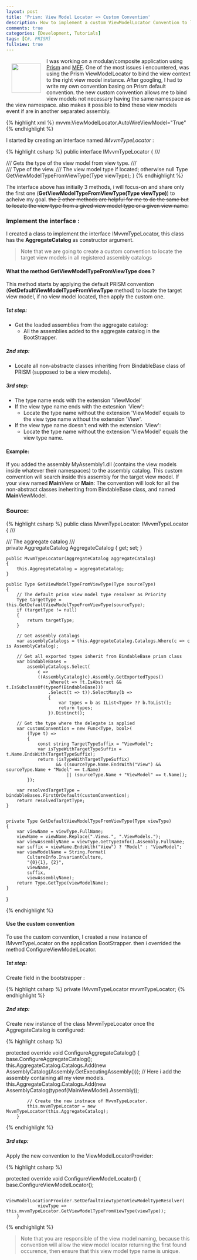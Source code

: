 ```yaml
---
layout: post
title: 'Prism: View Model Locator => Custom Convention'
description: How to implement a custom ViewModelLocator Convention to load view models from other separated assemblies without having the same namespace
comments: true
categories: [Development, Tutorials]
tags: [C#, PRISM]
fullview: true
--- 
```


<img src="https://avatars3.githubusercontent.com/u/10503161?v=3" style="width:80px; float: left; margin: 15px;" /> I was working on a modular/composite application using [Prism][1] and [MEF][2]. 
One of the most issues i encountered, was using the Prism ViewModelLocator to bind the view context to the right view model instance. 
After googling, I had to write my own convention basing on Prism default convention. the new custom convention allows me to bind view models not necessary having the same namespace as the view namespace. also makes it possible to bind these view models event if are in another separated assembly. 

{% highlight xml %}
	mvvm:ViewModelLocator.AutoWireViewModel="True"
{% endhighlight %}


I started by creating an interface named *IMvvmTypeLocator* : 

{% highlight csharp %}
public interface IMvvmTypeLocator
{
	/// <summary>
	/// Gets the type of the view model from view type.
	/// </summary>
	/// <param name="viewType">Type of the view.</param>
	/// <returns>The view model type if located; otherwise null</returns>
	Type GetViewModelTypeFromViewType(Type viewType);
}
{% endhighlight %}

The interface above has initially 3 methods, i will focus-on and share only the first one (**GetViewModelTypeFromViewType(Type viewType)**) to acheive my goal. <del>the 2 other methods are helpful for me to do the same but to locate the view type from a gived view model type or a given view name.</del>

### Implement the interface : 

I created a class to implement the interface IMvvmTypeLocator, this class has the **AggregateCatalog** as constructor argument. 
> Note that we are going to create a custom convention to locate the target view models in all registered assembly catalogs 

#### What the method GetViewModelTypeFromViewType does ? 
This method starts by applying the default PRISM convention (**GetDefaultViewModelTypeFromViewType** method) to locate the target view model, if no view model located, then apply the custom one.

##### 1st step: 
+ Get the loaded assemblies from the aggregate catalog: 
    + All the assemblies added to the aggregate catalog in the BootStrapper. 

##### 2nd step: 
+ Locate all non-abstracte classes inheriting from BindableBase class of PRISM (supposed to be a view models).

##### 3rd step: 
+ The type name ends with the extension 'ViewModel' 
+ If the view type name ends with the extesnion 'View':
    + Locate the type name without the extension 'ViewModel' equals to the view type name without the extension 'View'.
+ If the view type name doesn't end with the extension 'View':
    + Locate the type name without the extension 'ViewModel' equals the view type name. 

#### Example: 
If you added the assembly MyAssembly1.dll (contains the view models inside whatever their namespaces) to the assembly catalog. This custom convention will search inside this assembly for the target view model. 
If your view named **Main**View or **Main**:
The convention will look for all the non-abstract classes ineheriting from BindableBase class, and named **Main**ViewModel. 

### Source: 

{% highlight csharp %}
public class MvvmTypeLocator: IMvvmTypeLocator
{
	/// <summary>
	/// The aggregate catalog
	/// </summary>
	private AggregateCatalog AggregateCatalog { get; set; }

	public MvvmTypeLocator(AggregateCatalog aggregateCatalog)
	{
		this.AggregateCatalog = aggregateCatalog;
	}

	public Type GetViewModelTypeFromViewType(Type sourceType)
	{
		// The default prism view model type resolver as Priority 
		Type targetType = this.GetDefaultViewModelTypeFromViewType(sourceType);
		if (targetType != null)
		{
			return targetType;
		}

		// Get assembly catalogs
		var assemblyCatalogs = this.AggregateCatalog.Catalogs.Where(c => c is AssemblyCatalog);

		// Get all exported types inherit from BindableBase prism class
		var bindableBases =
			assemblyCatalogs.Select(
				c =>
				((AssemblyCatalog)c).Assembly.GetExportedTypes()
					.Where(t => !t.IsAbstract && t.IsSubclassOf(typeof(BindableBase)))
					.Select(t => t)).SelectMany(b =>
					{
						var types = b as IList<Type> ?? b.ToList();
						return types;
					}).Distinct();

		// Get the type where the delegate is applied
		var customConvention = new Func<Type, bool>(
			(Type t) =>
			{
				const string TargetTypeSuffix = "ViewModel";
				var isTypeWithTargetTypeSuffix = t.Name.EndsWith(TargetTypeSuffix);
				return (isTypeWithTargetTypeSuffix)
					   && ((sourceType.Name.EndsWith("View") && sourceType.Name + "Model" == t.Name)
						   || (sourceType.Name + "ViewModel" == t.Name));
			});

		var resolvedTargetType = bindableBases.FirstOrDefault(customConvention);
		return resolvedTargetType;
	}


	private Type GetDefaultViewModelTypeFromViewType(Type viewType)
	{
		var viewName = viewType.FullName;
		viewName = viewName.Replace(".Views.", ".ViewModels.");
		var viewAssemblyName = viewType.GetTypeInfo().Assembly.FullName;
		var suffix = viewName.EndsWith("View") ? "Model" : "ViewModel";
		var viewModelName = String.Format(
			CultureInfo.InvariantCulture,
			"{0}{1}, {2}",
			viewName,
			suffix,
			viewAssemblyName);
		return Type.GetType(viewModelName);
	}
}   

{% endhighlight %}

#### Use the custom convention

To use the custom convention, I created a new instance of IMvvmTypeLocator on the application BootStrapper. then i overrided the method ConfigureViewModelLocator. 

##### 1st step:
Create field in the bootstrapper : 

{% highlight csharp %}
private IMvvmTypeLocator mvvmTypeLocator;
{% endhighlight %}

##### 2nd step: 
Create new instance of the class MvvmTypeLocator once the AggregateCatalog is configured: 

{% highlight csharp %}

 protected override void ConfigureAggregateCatalog()
        {
            base.ConfigureAggregateCatalog();
            this.AggregateCatalog.Catalogs.Add(new AssemblyCatalog(Assembly.GetExecutingAssembly()));
			// Here i add the assembly containing all my view models. 
            this.AggregateCatalog.Catalogs.Add(new AssemblyCatalog(typeof(MainViewModel).Assembly));
			
			// Create the new instnace of MvvmTypeLocator.
            this.mvvmTypeLocator = new MvvmTypeLocator(this.AggregateCatalog);
        }
{% endhighlight %}

##### 3rd step: 

Apply the new convention to the ViewModelLocatorProvider: 

{% highlight csharp %}

protected override void ConfigureViewModelLocator()
        {
            base.ConfigureViewModelLocator();

            ViewModelLocationProvider.SetDefaultViewTypeToViewModelTypeResolver(
                viewType => this.mvvmTypeLocator.GetViewModelTypeFromViewType(viewType));
        }
		
{% endhighlight %}


> Note that you are responsible of the view model naming, because this convention will allow the view model locator returning the first found occurence, then ensure that this view model type name is unique.


[1]: https://github.com/PrismLibrary/Prism
[2]: https://msdn.microsoft.com/en-us/library/dd460648(v=vs.110).aspx
